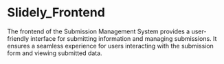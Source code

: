 # Slidely_Frontend
The frontend of the Submission Management System provides a user-friendly interface for submitting information and managing submissions. It ensures a seamless experience for users interacting with the submission form and viewing submitted data.
